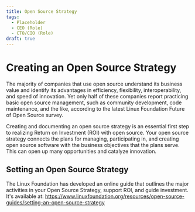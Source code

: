 ```yaml
---
title: Open Source Strategy
tags:
  - Placeholder
  - CEO (Role)
  - CTO/CIO (Role)
draft: true
---
```


# Creating an Open Source Strategy

The majority of companies that use open source understand its business value and identify its advantages in efficiency, flexibility, interoperability, and speed of innovation. Yet only half of these companies report practicing basic open source management, such as community development, code maintenance, and the like, according to the latest Linux Foundation Future of Open Source survey.

Creating and documenting an open source strategy is an essential first step to realizing Return on Investment (ROI) with open source. Your open source strategy connects the plans for managing, participating in, and creating open source software with the business objectives that the plans serve. This can open up many opportunities and catalyze innovation.

## Setting an Open Source Strategy
The Linux Foundation has developed an online guide that outlines the major activities in your Open Source Strategy, support ROI, and guide investment. It's available at: 
https://www.linuxfoundation.org/resources/open-source-guides/setting-an-open-source-strategy
